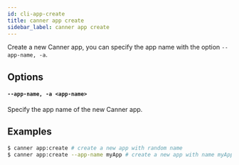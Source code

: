 ```yaml
---
id: cli-app-create
title: canner app create
sidebar_label: canner app create
---
```


Create a new Canner app, you can specify the app name with the option `--app-name, -a`.

## Options

#### `--app-name, -a <app-name>`

Specify the app name of the new Canner app.

## Examples

```bash
$ canner app:create # create a new app with random name
$ canner app:create --app-name myApp # create a new app with name myApp
```

